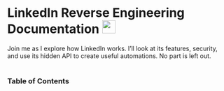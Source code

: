 # LinkedIn Reverse Engineering Documentation <img src="https://github.com/user-attachments/assets/aeaef1f9-c780-477b-964d-03397d064578" height=30>


Join me as I explore how LinkedIn works. I’ll look at its features, security, and use its hidden API to create useful automations. No part is left out.

#

### Table of Contents 

